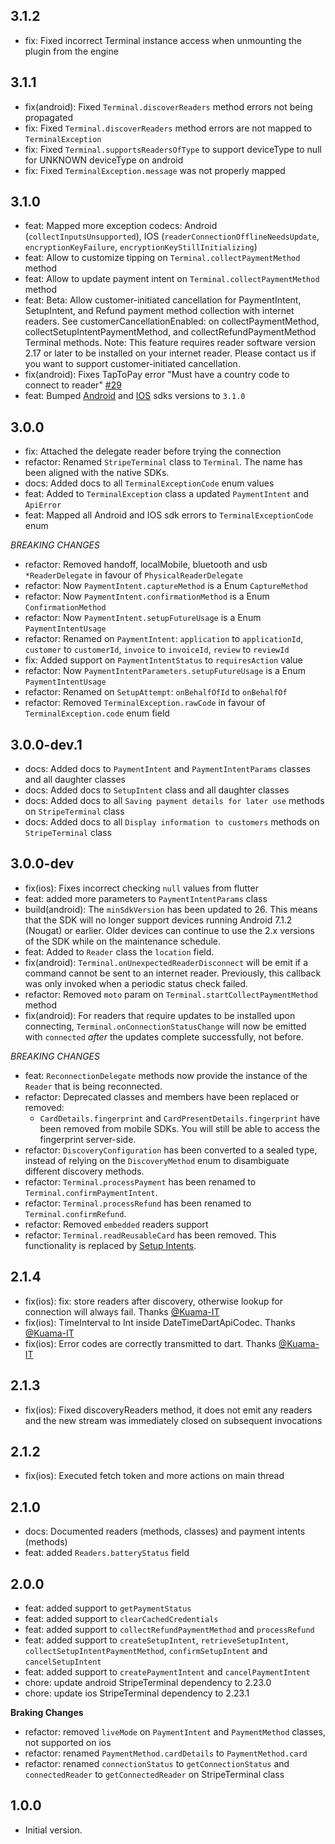 ## 3.1.2
- fix: Fixed incorrect Terminal instance access when unmounting the plugin from the engine

## 3.1.1
- fix(android): Fixed `Terminal.discoverReaders` method errors not being propagated
- fix: Fixed `Terminal.discoverReaders` method errors are not mapped to `TerminalException`
- fix: Fixed `Terminal.supportsReadersOfType` to support deviceType to null for UNKNOWN deviceType on android
- fix: Fixed `TerminalException.message` was not properly mapped

## 3.1.0
- feat: Mapped more exception codecs: Android (`collectInputsUnsupported`), IOS (`readerConnectionOfflineNeedsUpdate`, 
  `encryptionKeyFailure`, `encryptionKeyStillInitializing`)
- feat: Allow to customize tipping on `Terminal.collectPaymentMethod` method
- feat: Allow to update payment intent on `Terminal.collectPaymentMethod` method
- feat: Beta: Allow customer-initiated cancellation for PaymentIntent, SetupIntent, and Refund payment method collection
  with internet readers. See customerCancellationEnabled: on collectPaymentMethod, collectSetupIntentPaymentMethod, and 
  collectRefundPaymentMethod Terminal methods. Note: This feature requires reader software version 2.17 or later to be
  installed on your internet reader. Please contact us if you want to support customer-initiated cancellation.
- fix(android): Fixes TapToPay error "Must have a country code to connect to reader" [#29](https://github.com/BreX900/mek-packages/issues/29)
- feat: Bumped [Android](https://github.com/stripe/stripe-terminal-android/blob/master/CHANGELOG.md#310---2023-10-10) 
  and [IOS](https://github.com/stripe/stripe-terminal-ios/blob/master/CHANGELOG.md#310-2023-10-10) sdks versions to `3.1.0`

## 3.0.0
- fix: Attached the delegate reader before trying the connection
- refactor: Renamed `StripeTerminal` class to `Terminal`. The name has been aligned with the native SDKs.
- docs: Added docs to all `TerminalExceptionCode` enum values
- feat: Added to `TerminalException` class a updated `PaymentIntent` and `ApiError`
- feat: Mapped all Android and IOS sdk errors to `TerminalExceptionCode` enum

*BREAKING CHANGES*
- refactor: Removed handoff, localMobile, bluetooth and usb `*ReaderDelegate` in favour of `PhysicalReaderDelegate`
- refactor: Now `PaymentIntent.captureMethod` is a Enum `CaptureMethod`
- refactor: Now `PaymentIntent.confirmationMethod` is a Enum `ConfirmationMethod`
- refactor: Now `PaymentIntent.setupFutureUsage` is a Enum `PaymentIntentUsage`
- refactor: Renamed on `PaymentIntent`: `application` to `applicationId`, `customer` to `customerId`, `invoice` to `invoiceId`, `review` to `reviewId`
- fix: Added support on `PaymentIntentStatus` to `requiresAction` value
- refactor: Now `PaymentIntentParameters.setupFutureUsage` is a Enum `PaymentIntentUsage`
- refactor: Renamed on `SetupAttempt`: `onBehalfOfId` to `onBehalfOf`
- refactor: Removed `TerminalException.rawCode` in favour of `TerminalException.code` enum field

## 3.0.0-dev.1
- docs: Added docs to `PaymentIntent` and `PaymentIntentParams` classes and all daughter classes
- docs: Added docs to `SetupIntent` class and all daughter classes
- docs: Added docs to all `Saving payment details for later use` methods on `StripeTerminal` class
- docs: Added docs to all `Display information to customers` methods on `StripeTerminal` class

## 3.0.0-dev
- fix(ios): Fixes incorrect checking `null` values from flutter
- feat: added more parameters to `PaymentIntentParams` class
- build(android): The `minSdkVersion` has been updated to 26. This means that the SDK will no longer support devices running Android 7.1.2 (Nougat) or earlier. Older devices can continue to use the 2.x versions of the SDK while on the maintenance schedule.
- feat: Added to `Reader` class the `location` field.
- fix(android): `Terminal.onUnexpectedReaderDisconnect` will be emit if a command cannot be sent to an internet reader. Previously, this callback was only invoked when a periodic status check failed.
- refactor: Removed `moto` param on `Terminal.startCollectPaymentMethod` method
- fix(android): For readers that require updates to be installed upon connecting, `Terminal.onConnectionStatusChange` will now be emitted with `connected` _after_ the updates complete successfully, not before.

*BREAKING CHANGES*
- feat: `ReconnectionDelegate` methods now provide the instance of the `Reader` that is being reconnected.
- refactor: Deprecated classes and members have been replaced or removed:
    - `CardDetails.fingerprint` and `CardPresentDetails.fingerprint` have been removed from mobile SDKs. You will still be able to access the fingerprint server-side.
- refactor: `DiscoveryConfiguration` has been converted to a sealed type, instead of relying on the `DiscoveryMethod` enum to disambiguate different discovery methods.
- refactor: `Terminal.processPayment` has been renamed to `Terminal.confirmPaymentIntent`.
- refactor: `Terminal.processRefund` has been renamed to `Terminal.confirmRefund`.
- refactor: Removed `embedded` readers support 
- refactor: `Terminal.readReusableCard` has been removed. This functionality is replaced by [Setup Intents](https://stripe.com/docs/terminal/features/saving-cards/save-cards-directly?terminal-sdk-platform=android).

## 2.1.4
- fix(ios): fix: store readers after discovery, otherwise lookup for connection will always fail. Thanks [@Kuama-IT](https://github.com/Kuama-IT)
- fix(ios): TimeInterval to Int inside DateTimeDartApiCodec. Thanks [@Kuama-IT](https://github.com/Kuama-IT)
- fix(ios): Error codes are correctly transmitted to dart. Thanks [@Kuama-IT](https://github.com/Kuama-IT)

## 2.1.3
- fix(ios): Fixed discoveryReaders method, it does not emit any readers and the new stream was immediately closed on subsequent invocations

## 2.1.2
- fix(ios): Executed fetch token and more actions on main thread

## 2.1.0
- docs: Documented readers (methods, classes) and payment intents (methods)
- feat: added `Readers.batteryStatus` field

## 2.0.0
- feat: added support to `getPaymentStatus`
- feat: added support to `clearCachedCredentials`
- feat: added support to `collectRefundPaymentMethod` and `processRefund`
- feat: added support to `createSetupIntent`, `retrieveSetupIntent`, `collectSetupIntentPaymentMethod`, `confirmSetupIntent` and `cancelSetupIntent`
- feat: added support to `createPaymentIntent` and `cancelPaymentIntent`
- chore: update android StripeTerminal dependency to 2.23.0
- chore: update ios StripeTerminal dependency to 2.23.1

**Braking Changes**
- refactor: removed `liveMode` on `PaymentIntent` and `PaymentMethod` classes, not supported on ios
- refactor: renamed `PaymentMethod.cardDetails` to `PaymentMethod.card`
- refactor: renamed `connectionStatus` to `getConnectionStatus` and `connectedReader` to `getConnectedReader` on StripeTerminal class

## 1.0.0
- Initial version.
